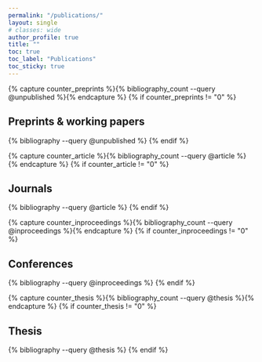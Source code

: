```yaml
---
permalink: "/publications/"
layout: single
# classes: wide
author_profile: true
title: ""
toc: true
toc_label: "Publications"
toc_sticky: true
---
```




<!-- See also https://github.com/inukshuk/jekyll-scholar to customize your references -->


<!-- Preprints -->
{% capture counter_preprints %}{% bibliography_count --query @unpublished %}{% endcapture %}
{% if counter_preprints != "0" %}

## Preprints & working papers

  {% bibliography --query @unpublished %}
{% endif %}



<!-- Journals articles -->

{% capture counter_article %}{% bibliography_count --query @article %}{% endcapture %}
{% if counter_article != "0" %}

## Journals

  {% bibliography --query @article %}
{% endif %}

<!-- Conferences papers -->
{% capture counter_inproceedings %}{% bibliography_count --query @inproceedings %}{% endcapture %}
{% if counter_inproceedings != "0" %}

## Conferences

  {% bibliography --query @inproceedings %}
{% endif %}



<!-- Thesis -->
{% capture counter_thesis %}{% bibliography_count --query @thesis %}{% endcapture %}
{% if counter_thesis != "0" %}

## Thesis

  {% bibliography --query @thesis %}
{% endif %}
